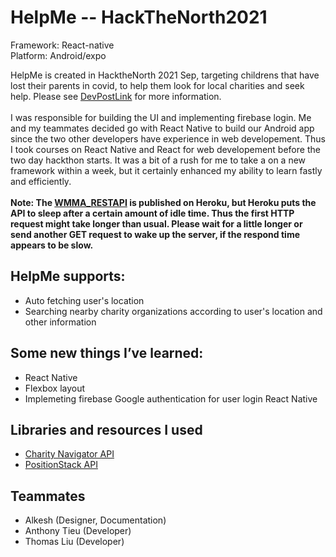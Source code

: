 # HelpMe -- HackTheNorth2021

Framework: React-native
<br />
Platform: Android/expo
<br />

HelpMe is created in HacktheNorth 2021 Sep, targeting childrens that have lost their parents in covid, to help them look for local charities and seek help. Please see [DevPostLink](https://devpost.com/software/helpme-n5w3hg) for more information.
<br />
<br />
I was responsible for building the UI and implementing firebase login. Me and my teammates decided go with React Native to build our Android app since the two other developers have experience in web developement. Thus I took courses on React Native and React for web developement before the two day hackthon starts. It was a bit of a rush for me to take a on a new framework within a week, but it certainly enhanced my ability to learn fastly and efficiently. 
<br />
<br />
**Note: The [WMMA_RESTAPI](https://github.com/AndersonHsieh0330/WMMA_WhereMyMoneyAt_RestAPI) is published on Heroku, but Heroku puts the API to sleep after a certain amount of idle time. Thus the first HTTP request might take longer than usual. Please wait for a little longer or send another GET request to wake up the server, if the respond time appears to be slow.**


## HelpMe supports:
- Auto fetching user's location
- Searching nearby charity organizations according to user's location and other information

## Some new things I’ve learned:
- React Native
- Flexbox layout
- Implemeting firebase Google authentication for user login React Native

## Libraries and resources I used 
- [Charity Navigator API](https://charity.3scale.net/)
- [PositionStack API](https://positionstack.com/)

## Teammates
- Alkesh (Designer, Documentation)
- Anthony Tieu (Developer)
- Thomas Liu (Developer)
